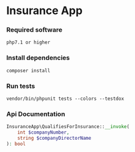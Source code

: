 # Insurance App

### Required software 
```
php7.1 or higher
```

### Install dependencies 
```
composer install
```

### Run tests
```
vendor/bin/phpunit tests --colors --testdox
```

### Api Documentation
```php
InsuranceApp\QualifiesForInsurance::__invoke(
    int $companyNumber, 
    string $companyDirectorName
): bool
```
